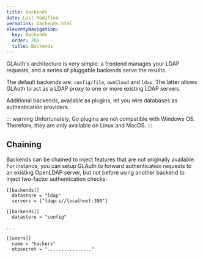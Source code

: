 ```yaml
---
title: Backends
date: Last Modified 
permalink: backends.html
eleventyNavigation:
  key: Backends
  order: 201
  title: Backends
---
```

GLAuth's architecture is very simple: a frontend manages your LDAP requests, and a series of pluggable backends serve the results.

The default backends are: `config/file`, `ownCloud` and `ldap`. The latter allows GLAuth to act as a LDAP proxy to one or more existing LDAP servers.

Additional backends, available as plugins, let you wire databases as authentication providers.

::: warning
Unfortunately, Go plugins are not compatible with Windows OS. Therefore, they are only available on Linux and MacOS.
:::

## Chaining

Backends can be chained to inject features that are not originally available. For instance, you can setup GLAuth to forward authentication requests to an existing OpenLDAP server, but not before using another backend to inject two-factor authentication checks:

```
[[backends]]
  datastore = "ldap"
  servers = ["ldap:s//localhost:390"]

[[backends]]
  datastore = "config"

...

[[users]]
  name = "hackers"
  otpsecret = "................"
```



